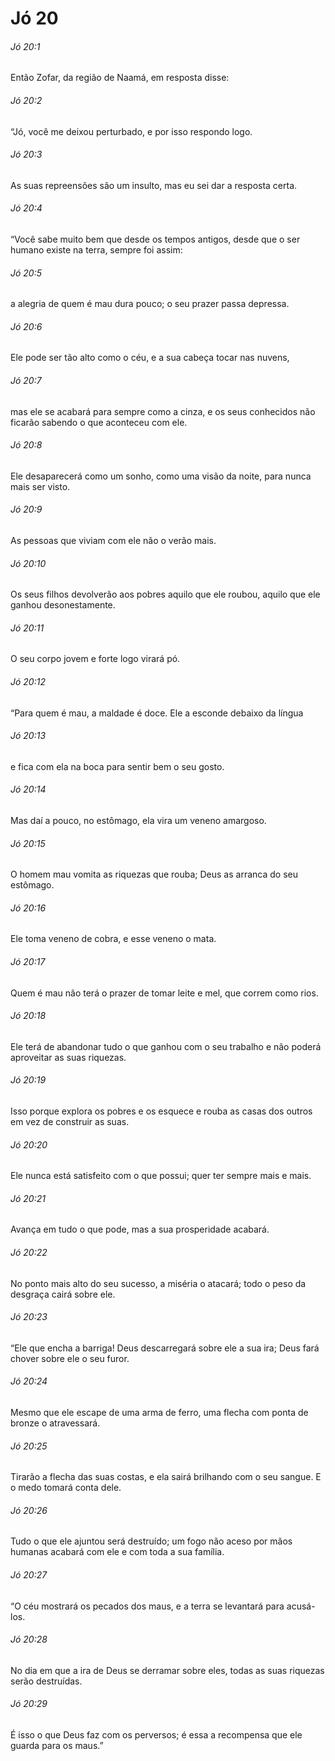 # Jó 20

###### Jó 20:1

Então Zofar, da região de Naamá, em resposta disse:

###### Jó 20:2

“Jó, você me deixou perturbado, e por isso respondo logo.

###### Jó 20:3

As suas repreensões são um insulto, mas eu sei dar a resposta certa.

###### Jó 20:4

“Você sabe muito bem que desde os tempos antigos, desde que o ser humano existe na terra, sempre foi assim:

###### Jó 20:5

a alegria de quem é mau dura pouco; o seu prazer passa depressa.

###### Jó 20:6

Ele pode ser tão alto como o céu, e a sua cabeça tocar nas nuvens,

###### Jó 20:7

mas ele se acabará para sempre como a cinza, e os seus conhecidos não ficarão sabendo o que aconteceu com ele.

###### Jó 20:8

Ele desaparecerá como um sonho, como uma visão da noite, para nunca mais ser visto.

###### Jó 20:9

As pessoas que viviam com ele não o verão mais.

###### Jó 20:10

Os seus filhos devolverão aos pobres aquilo que ele roubou, aquilo que ele ganhou desonestamente.

###### Jó 20:11

O seu corpo jovem e forte logo virará pó.

###### Jó 20:12

“Para quem é mau, a maldade é doce. Ele a esconde debaixo da língua

###### Jó 20:13

e fica com ela na boca para sentir bem o seu gosto.

###### Jó 20:14

Mas daí a pouco, no estômago, ela vira um veneno amargoso.

###### Jó 20:15

O homem mau vomita as riquezas que rouba; Deus as arranca do seu estômago.

###### Jó 20:16

Ele toma veneno de cobra, e esse veneno o mata.

###### Jó 20:17

Quem é mau não terá o prazer de tomar leite e mel, que correm como rios.

###### Jó 20:18

Ele terá de abandonar tudo o que ganhou com o seu trabalho e não poderá aproveitar as suas riquezas.

###### Jó 20:19

Isso porque explora os pobres e os esquece e rouba as casas dos outros em vez de construir as suas.

###### Jó 20:20

Ele nunca está satisfeito com o que possui; quer ter sempre mais e mais.

###### Jó 20:21

Avança em tudo o que pode, mas a sua prosperidade acabará.

###### Jó 20:22

No ponto mais alto do seu sucesso, a miséria o atacará; todo o peso da desgraça cairá sobre ele.

###### Jó 20:23

“Ele que encha a barriga! Deus descarregará sobre ele a sua ira; Deus fará chover sobre ele o seu furor.

###### Jó 20:24

Mesmo que ele escape de uma arma de ferro, uma flecha com ponta de bronze o atravessará.

###### Jó 20:25

Tirarão a flecha das suas costas, e ela sairá brilhando com o seu sangue. E o medo tomará conta dele.

###### Jó 20:26

Tudo o que ele ajuntou será destruído; um fogo não aceso por mãos humanas acabará com ele e com toda a sua família.

###### Jó 20:27

“O céu mostrará os pecados dos maus, e a terra se levantará para acusá-los.

###### Jó 20:28

No dia em que a ira de Deus se derramar sobre eles, todas as suas riquezas serão destruídas.

###### Jó 20:29

É isso o que Deus faz com os perversos; é essa a recompensa que ele guarda para os maus.”

